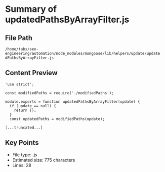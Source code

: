 # Summary of updatedPathsByArrayFilter.js
  
## File Path
`/home/tabs/seo-engineering/automation/node_modules/mongoose/lib/helpers/update/updatedPathsByArrayFilter.js`

## Content Preview
```
'use strict';

const modifiedPaths = require('./modifiedPaths');

module.exports = function updatedPathsByArrayFilter(update) {
  if (update == null) {
    return {};
  }
  const updatedPaths = modifiedPaths(update);

[...truncated...]
```

## Key Points
- File type: .js
- Estimated size: 775 characters
- Lines: 28
